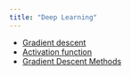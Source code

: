 ```yaml
---
title: "Deep Learning"
---
```


- [Gradient descent](notes/dl/Gradient%20descent.md)
- [Activation function](notes/dl/Activation%20function.md)
- [Gradient Descent Methods](notes/dl/Gradient%20Descent%20Methods.md)